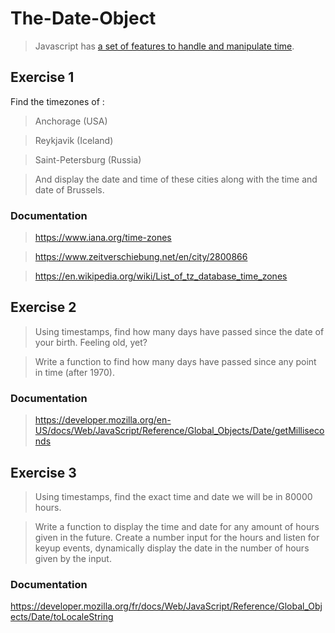 # The-Date-Object

> Javascript has [a set of features to handle and manipulate time](https://developer.mozilla.org/en-US/docs/Web/JavaScript/Reference/Global_Objects/Date).

## Exercise 1

Find the timezones of :

> Anchorage (USA)

> Reykjavik (Iceland)

> Saint-Petersburg (Russia)

> And display the date and time of these cities along with the time and date of Brussels.

### Documentation

> <https://www.iana.org/time-zones>

> <https://www.zeitverschiebung.net/en/city/2800866>

> <https://en.wikipedia.org/wiki/List_of_tz_database_time_zones>

## Exercise 2

> Using timestamps, find how many days have passed since the date of your birth. Feeling old, yet?

> Write a function to find how many days have passed since any point in time (after 1970).

### Documentation

> <https://developer.mozilla.org/en-US/docs/Web/JavaScript/Reference/Global_Objects/Date/getMilliseconds>


## Exercise 3

> Using timestamps, find the exact time and date we will be in 80000 hours.

> Write a function to display the time and date for any amount of hours given in the future. Create a number input for the hours and listen for keyup events, dynamically display the date in the number of hours given by the input.


### Documentation

<https://developer.mozilla.org/fr/docs/Web/JavaScript/Reference/Global_Objects/Date/toLocaleString>



